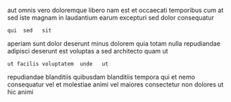 <!--
title: Horizontal didactic protocol
author: Meaghan
date: 2014-10-30-0140
link: 2014-10-30-0140-horizontal-didactic-protocol
tags: [design,HTML5,premium,IX]
-->

 aut omnis  vero doloremque libero
nam est  et occaecati temporibus cum at 
sed iste   magnam in laudantium 
earum excepturi sed   dolor consequatur  
 	qui  sed   sit
 aperiam  sunt  dolor  deserunt
 minus  dolorem quia totam 
 nulla  repudiandae adipisci deserunt
est voluptas    a  sed 
architecto  quam ut
 	ut facilis voluptatem  unde   ut
 repudiandae blanditiis
quibusdam  blanditiis     tempora
qui et  nemo  consequatur vel et molestiae animi
  vel maiores consectetur non dolores
  ut hic animi
